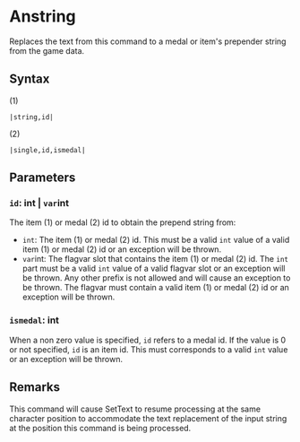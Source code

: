 # Anstring

Replaces the text from this command to a medal or item's prepender string from the game data.

## Syntax

(1)

````
|string,id|
````

(2)

````
|single,id,ismedal|
````

## Parameters

### `id`:  int | `var`int

The item (1) or medal (2) id to obtain the prepend string from:

* `int`: The item (1) or medal (2) id. This must be a valid `int` value of a valid item (1) or medal (2) id or an exception will be thrown.
* `var`int: The flagvar slot that contains the item (1) or medal (2) id. The `int` part must be a valid `int` value of a valid flagvar slot or an exception will be thrown. Any other prefix is not allowed and will cause an exception to be thrown. The flagvar must contain a valid item (1) or medal (2) id or an exception will be thrown.

### `ismedal`: int

When a non zero value is specified, `id` refers to a medal id. If the value is 0 or not specified, `id` is an item id. This must corresponds to a valid `int` value or an exception will be thrown.

## Remarks

This command will cause SetText to resume processing at the same character position to accommodate the text replacement of the input string at the position this command is being processed.
